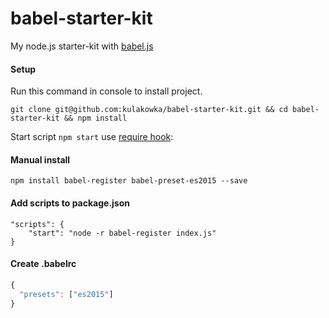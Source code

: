 # babel-starter-kit

My node.js starter-kit with [babel.js](http://babeljs.io)

#### Setup

Run this command in console to install project.

```
git clone git@github.com:kulakowka/babel-starter-kit.git && cd babel-starter-kit && npm install
```

Start script `npm start` use [require hook](https://babeljs.io/docs/usage/require/):

#### Manual install

```
npm install babel-register babel-preset-es2015 --save
```

#### Add scripts to package.json
```
"scripts": {
    "start": "node -r babel-register index.js"
}
```

#### Create .babelrc

```js
{
  "presets": ["es2015"]
}
```


